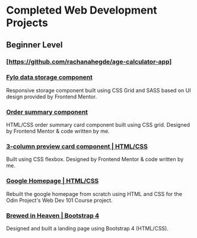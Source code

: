 # Completed Web Development Projects
## Beginner Level
### [https://github.com/rachanahegde/age-calculator-app]


### [Fylo data storage component](https://github.com/rachanahegde/fylo-data-storage-component)
Responsive storage component built using CSS Grid and SASS based on UI design provided by Frontend Mentor.

### [Order summary component](https://rachanahegde.github.io/order-summary-component/index.html)
HTML/CSS order summary card component built using CSS grid. Designed by Frontend Mentor & code written by me.

### [3-column preview card component | HTML/CSS](https://github.com/rachanahegde/3-column-preview-card)
Built using CSS flexbox. Designed by Frontend Mentor & code written by me.

### [Google Homepage | HTML/CSS](https://github.com/rachanahegde/google-homepage)
Rebuilt the google homepage from scratch using HTML and CSS for the Odin Project's Web Dev 101 Course project.

### [Brewed in Heaven | Bootstrap 4](https://github.com/rachanahegde/brewed-in-heaven)
Designed and built a landing page using Bootstrap 4 (HTML/CSS).



